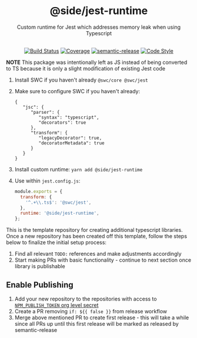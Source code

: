 <!-- Replace this title and any other reference to `jest-runtime` with
the UI library's name – i.e. fastify-tools -->

<div align="center">
   <h1>@side/jest-runtime</h1>
   <div>Custom runtime for Jest which addresses memory leak when using Typescript</div>
   </br>
</div>

<div align="center">

   <!-- TODO: Uncomment public package specific badges below -->
   <!-- [![NPM version][npm-image]][npm-url]
   [![License][license-image]][license-url] -->

[![Build Status][build-status-image]][build-status-url]
[![Coverage][coverage-image]][coverage-url]
[![semantic-release][semantic-release-icon]][semantic-release-url]
[![Code Style][code-style-image]][code-style-url]

</div>

**NOTE** This package was intentionally left as JS instead of being converted to TS because it is only a slight modification of existing Jest code

1. Install SWC if you haven't already `@swc/core @swc/jest`
1. Make sure to configure SWC if you haven't already:

   ```
   {
      "jsc": {
         "parser": {
            "syntax": "typescript",
            "decorators": true
         },
         "transform": {
            "legacyDecorator": true,
            "decoratorMetadata": true
         }
      }
   }
   ```

1. Install custom runtime: `yarn add @side/jest-runtime`
1. Use within `jest.config.js`:
   ```js
   module.exports = {
     transform: {
       '^.+\\.ts$': '@swc/jest',
     },
     runtime: '@side/jest-runtime',
   };
   ```

This is the template repository for creating additional typescript libraries.
Once a new repository has been created off this template, follow the steps below
to finalize the initial setup process:

1. Find all relevant `TODO:` references and make adjustments accordingly
1. Start making PRs with basic functionality - continue to next section once library is publishable

## Enable Publishing

1. Add your new repository to the repositories with access to [`NPM_PUBLISH_TOKEN` org level secret](https://github.com/organizations/reside-eng/settings/secrets/actions/NPM_PUBLISH_TOKEN)
1. Create a PR removing `if: ${{ false }}` from release workflow
1. Merge above mentioned PR to create first release - this will take a while since all PRs up until this first release will be marked as released by semantic-release

[npm-image]: https://img.shields.io/npm/v/@side/jest-runtime.svg?style=flat-square
[npm-url]: https://npmjs.org/package/@side/jest-runtime
[build-status-image]: https://github.com/reside-eng/jest-runtime/actions/workflows/release.yml/badge.svg
[build-status-url]: https://github.com/reside-eng/jest-runtime/actions
[license-image]: https://img.shields.io/npm/l/@side/jest-runtime.svg?style=flat-square
[license-url]: https://github.com/reside-eng/jest-runtime/blob/main/LICENSE
[code-style-image]: https://img.shields.io/badge/code%20style-airbnb-blue.svg?style=flat-square
[code-style-url]: https://github.com/airbnb/javascript
[semantic-release-icon]: https://img.shields.io/badge/%20%20%F0%9F%93%A6%F0%9F%9A%80-semantic--release-e10079.svg?style=flat-square
[semantic-release-url]: https://github.com/semantic-release/semantic-release
[coverage-image]: https://coveralls.io/repos/github/reside-eng/jest-runtime/badge.svg?branch=main&t=w0cgzF
[coverage-url]: https://coveralls.io/github/reside-eng/jest-runtime?branch=main
